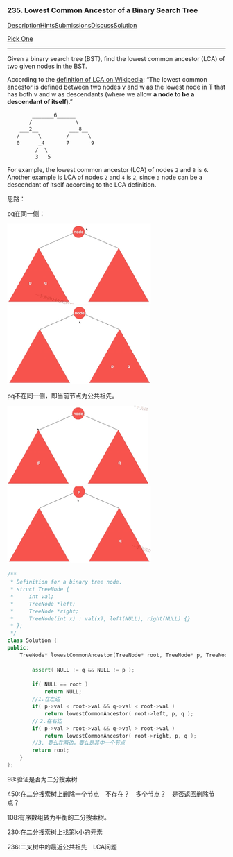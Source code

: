 ### 235. Lowest Common Ancestor of a Binary Search Tree

[Description](https://leetcode.com/problems/lowest-common-ancestor-of-a-binary-search-tree/description/)[Hints](https://leetcode.com/problems/lowest-common-ancestor-of-a-binary-search-tree/hints/)[Submissions](https://leetcode.com/problems/lowest-common-ancestor-of-a-binary-search-tree/submissions/)[Discuss](https://leetcode.com/problems/lowest-common-ancestor-of-a-binary-search-tree/discuss/)[Solution](https://leetcode.com/problems/lowest-common-ancestor-of-a-binary-search-tree/solution/)

[Pick One](https://leetcode.com/problems/random-one-question/)

------

Given a binary search tree (BST), find the lowest common ancestor (LCA) of two given nodes in the BST.

According to the [definition of LCA on Wikipedia](https://en.wikipedia.org/wiki/Lowest_common_ancestor): “The lowest common ancestor is defined between two nodes v and w as the lowest node in T that has both v and w as descendants (where we allow **a node to be a descendant of itself**).”

```
        _______6______
       /              \
    ___2__          ___8__
   /      \        /      \
   0      _4       7       9
         /  \
         3   5
```

For example, the lowest common ancestor (LCA) of nodes `2` and `8` is `6`. Another example is LCA of nodes `2` and `4` is `2`, since a node can be a descendant of itself according to the LCA definition.



思路：

pq在同一侧：

![election_27](assets/Selection_276.png)　![election_27](assets/Selection_277.png)

pq不在同一侧，即当前节点为公共祖先。

![election_27](assets/Selection_278.png)　![election_27](assets/Selection_279.png)　



```c++
/**
 * Definition for a binary tree node.
 * struct TreeNode {
 *     int val;
 *     TreeNode *left;
 *     TreeNode *right;
 *     TreeNode(int x) : val(x), left(NULL), right(NULL) {}
 * };
 */
class Solution {
public:
    TreeNode* lowestCommonAncestor(TreeNode* root, TreeNode* p, TreeNode* q) {
        
        assert( NULL != q && NULL != p );
        
        if( NULL == root )
            return NULL;
        //1.在左边
        if( p->val < root->val && q->val < root->val )
            return lowestCommonAncestor( root->left, p, q );
        //２.在右边
        if( p->val > root->val && q->val > root->val )
            return lowestCommonAncestor( root->right, p, q );
        //3. 要么在两边，要么是其中一个节点
        return root;
    }
};
```

98:验证是否为二分搜索树

450:在二分搜索树上删除一个节点　不存在？　多个节点？　是否返回删除节点？

108:有序数组转为平衡的二分搜索树。

230:在二分搜索树上找第k小的元素

236:二叉树中的最近公共祖先　LCA问题

